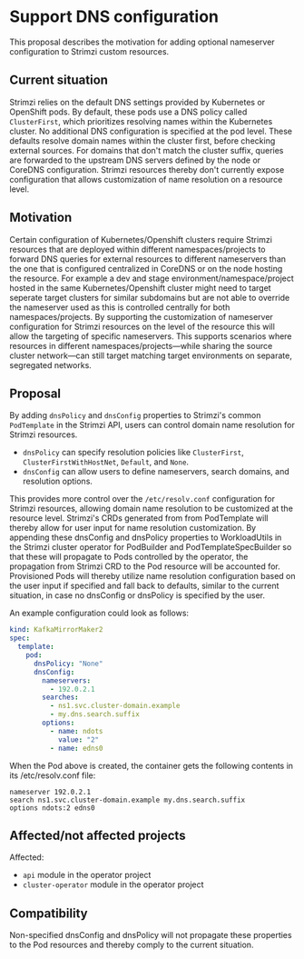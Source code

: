 # Support DNS configuration

This proposal describes the motivation for adding optional nameserver configuration to Strimzi custom resources.

## Current situation

Strimzi relies on the default DNS settings provided by Kubernetes or OpenShift pods.
By default, these pods use a DNS policy called `ClusterFirst`,  which prioritizes resolving names within the Kubernetes cluster. 
No additional DNS configuration is specified at the pod level.
These defaults resolve domain names within the cluster first, before checking external sources.
For domains that don't match the cluster suffix, queries are forwarded to the upstream DNS servers defined by the node or CoreDNS configuration.
Strimzi resources thereby don't currently expose configuration that allows customization of name resolution on a resource level.

## Motivation

Certain configuration of Kubernetes/Openshift clusters require Strimzi resources that are deployed within different namespaces/projects to forward DNS queries for external resources to different nameservers than the one that is configured centralized in CoreDNS or on the node hosting the resource.
For example a dev and stage environment/namespace/project hosted in the same Kubernetes/Openshift cluster might need to target seperate target clusters for similar subdomains but are not able to override the nameserver used as this is controlled centrally for both namespaces/projects. 
By supporting the customization of nameserver configuration for Strimzi resources on the level of the resource this will allow the targeting of specific nameservers. 
This supports scenarios where resources in different namespaces/projects—while sharing the source cluster network—can still target matching target environments on separate, segregated networks.

## Proposal

By adding `dnsPolicy` and `dnsConfig` properties to Strimzi's common `PodTemplate` in the Strimzi API, users can control domain name resolution for Strimzi resources.

- `dnsPolicy` can specify resolution policies like `ClusterFirst`, `ClusterFirstWithHostNet`, `Default`, and `None`.
- `dnsConfig` can allow users to define nameservers, search domains, and resolution options.

This provides more control over the `/etc/resolv.conf` configuration for Strimzi resources, allowing domain name resolution to be customized at the resource level.
Strimzi's CRDs generated from from PodTemplate will thereby allow for user input for name resolution customization.
By appending these dnsConfig and dnsPolicy properties to WorkloadUtils in the Strimzi cluster operator for PodBuilder and PodTemplateSpecBuilder so that these will propagate to Pods controlled by the operator, the propagation from Strimzi CRD to the Pod resource will be accounted for.
Provisioned Pods will thereby utilize name resolution configuration based on the user input if specified and fall back to defaults, similar to the current situation, in case no dnsConfig or dnsPolicy is specified by the user. 

An example configuration could look as follows:

```yaml
kind: KafkaMirrorMaker2
spec:
  template:
    pod:
      dnsPolicy: "None"
      dnsConfig:
        nameservers:
          - 192.0.2.1 
        searches:
          - ns1.svc.cluster-domain.example
          - my.dns.search.suffix
        options:
          - name: ndots
            value: "2"
          - name: edns0
```
When the Pod above is created, the container gets the following contents in its /etc/resolv.conf file:

```
nameserver 192.0.2.1
search ns1.svc.cluster-domain.example my.dns.search.suffix
options ndots:2 edns0
```

## Affected/not affected projects

Affected:
- `api` module in the operator project
- `cluster-operator` module in the operator project

## Compatibility

Non-specified dnsConfig and dnsPolicy will not propagate these properties to the Pod resources and thereby comply to the current situation. 
